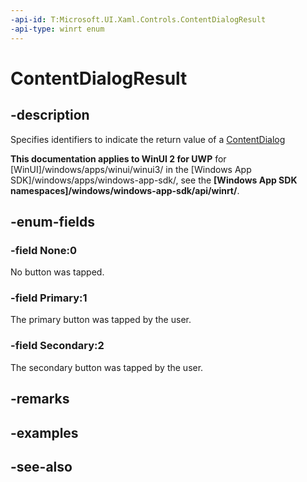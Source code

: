 ```yaml
---
-api-id: T:Microsoft.UI.Xaml.Controls.ContentDialogResult
-api-type: winrt enum
---
```


<!-- Enumeration syntax
public enum Windows.UI.Xaml.Controls.ContentDialogResult : int
-->

# ContentDialogResult

## -description
Specifies identifiers to indicate the return value of a [ContentDialog](contentdialog.md)

**This documentation applies to WinUI 2 for UWP** for [WinUI]/windows/apps/winui/winui3/ in the [Windows App SDK]/windows/apps/windows-app-sdk/, see the **[Windows App SDK namespaces]/windows/windows-app-sdk/api/winrt/**.

## -enum-fields
### -field None:0
No button was tapped.

### -field Primary:1
The primary button was tapped by the user.

### -field Secondary:2
The secondary button was tapped by the user.


## -remarks

## -examples

## -see-also
